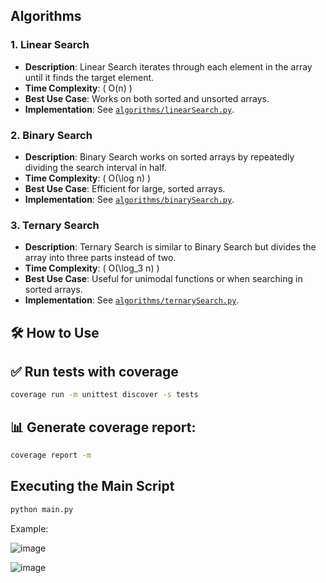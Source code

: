 ## Algorithms

### 1. Linear Search
- **Description**: Linear Search iterates through each element in the array until it finds the target element.
- **Time Complexity**: \( O(n) \)
- **Best Use Case**: Works on both sorted and unsorted arrays.
- **Implementation**: See [`algorithms/linearSearch.py`](algorithms/linearSearch.py).

### 2. Binary Search
- **Description**: Binary Search works on sorted arrays by repeatedly dividing the search interval in half.
- **Time Complexity**: \( O(\log n) \)
- **Best Use Case**: Efficient for large, sorted arrays.
- **Implementation**: See [`algorithms/binarySearch.py`](algorithms/binarySearch.py).

### 3. Ternary Search
- **Description**: Ternary Search is similar to Binary Search but divides the array into three parts instead of two.
- **Time Complexity**: \( O(\log_3 n) \)
- **Best Use Case**: Useful for unimodal functions or when searching in sorted arrays.
- **Implementation**: See [`algorithms/ternarySearch.py`](algorithms/ternarySearch.py).


## 🛠 How to Use

## ✅ Run tests with coverage

```sh
coverage run -m unittest discover -s tests
```

## 📊 Generate coverage report:
```sh
coverage report -m
```

##  Executing the Main Script
```sh
python main.py
```

Example:

![image](https://github.com/user-attachments/assets/3a34d5e3-2099-4066-a99f-0f4ad2759025)

![image](https://github.com/user-attachments/assets/042ff927-b731-4d12-9c1c-ed881e038eee)


